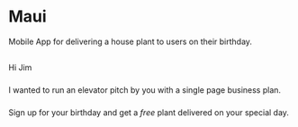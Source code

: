 # Maui
Mobile App for delivering a house plant to users on their birthday.

##
Hi Jim

###
I wanted to run an elevator pitch by you with a single page business plan.
###
Sign up for your birthday and get a $free$ plant delivered on your special day.

